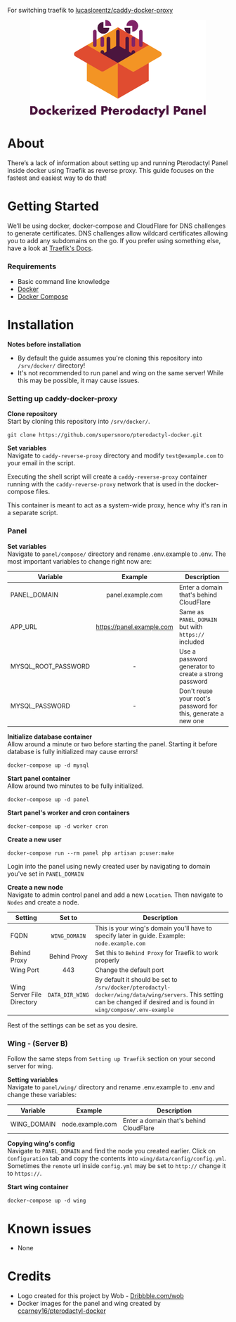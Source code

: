 For switching traefik to [lucaslorentz/caddy-docker-proxy](https://github.com/lucaslorentz/caddy-docker-proxy)

<p align="center">
  <img width="400" src="https://raw.githubusercontent.com/BeefBytes/Assets/master/Other/pterodactyl-docker/pterodactyl-docker_logo_png_text_625x347.png">
</p>

# About
There’s a lack of information about setting up and running Pterodactyl Panel inside docker using Traefik as reverse proxy. This guide focuses on the fastest and easiest way to do that! 

# Getting Started
We’ll be using docker, docker-compose and CloudFlare for DNS challenges to generate certificates. DNS challenges allow wildcard certificates allowing you to add any subdomains on the go. If you prefer using something else, have a look at [Traefik's Docs](https://docs.traefik.io/https/acme/).

### Requirements
- Basic command line knowledge
- [Docker](https://docs.docker.com/engine/install/ubuntu/)
- [Docker Compose](https://docs.docker.com/compose/install/)

# Installation
**Notes before installation**
- By default the guide assumes you're cloning this repository into `/srv/docker/` directory! 
- It's not recommended to run panel and wing on the same server! While this may be possible, it may cause issues.

### Setting up caddy-docker-proxy
<b>Clone repository</b><br />
Start by cloning this repository into `/srv/docker/`. 
```
git clone https://github.com/supersnoro/pterodactyl-docker.git
```

<b>Set variables</b><br />
Navigate to `caddy-reverse-proxy` directory and modify `test@example.com` to your email in the script.

Executing the shell script will create a `caddy-reverse-proxy` container running with the `caddy-reverse-proxy` network that is used in the docker-compose files.

This container is meant to act as a system-wide proxy, hence why it's ran in a separate script.

### Panel
<b>Set variables</b><br />
Navigate to `panel/compose/` directory and rename .env.example to .env. The most important variables to change right now are:

| Variable | Example | Description |
|-|:-:|-|
| PANEL_DOMAIN | panel.example.com | Enter a domain that's behind CloudFlare |
| APP_URL | https://panel.example.com | Same as `PANEL_DOMAIN` but with `https://` included|
| MYSQL_ROOT_PASSWORD | - | Use a password generator to create a strong password |
| MYSQL_PASSWORD | - | Don't reuse your root's password for this, generate a new one |


<b>Initialize database container</b><br />
Allow around a minute or two before starting the panel. Starting it before database is fully initialized may cause errors!
 ```
docker-compose up -d mysql
 ```

<b>Start panel container</b><br />
Allow around two minutes to be fully initialized.
 ```
docker-compose up -d panel
 ```

<b>Start panel's worker and cron containers</b><br />
 ```
docker-compose up -d worker cron
 ```

<b>Create a new user</b><br />
 ```
docker-compose run --rm panel php artisan p:user:make
 ```
Login into the panel using newly created user by navigating to domain you've set in `PANEL_DOMAIN`

<b>Create a new node</b><br />
Navigate to admin control panel and add a new `Location`. Then navigate to `Nodes` and create a node.

| Setting | Set to | Description |
|-|:-:|-|
| FQDN | `WING_DOMAIN` | This is your wing's domain you'll have to specify later in guide. Example: `node.example.com`|
| Behind Proxy | Behind Proxy | Set this to `Behind Proxy` for Traefik to work properly|
| Wing Port | 443 | Change the default port |
| Wing Server File Directory | `DATA_DIR_WING` | By default it should be set to `/srv/docker/pterodactyl-docker/wing/data/wing/servers`. This setting can be changed if desired and is found in `wing/compose/.env-example` |

Rest of the settings can be set as you desire.

### Wing - (Server B)

Follow the same steps from `Setting up Traefik` section on your second server for wing.

<b>Setting variables</b><br />
Navigate to `panel/wing/` directory and rename .env.example to .env and change these variables:

| Variable | Example | Description |
|-|:-:|-|
| WING_DOMAIN | node.example.com | Enter a domain that's behind CloudFlare |

<b>Copying wing's config</b><br />
Navigate to `PANEL_DOMAIN` and find the node you created earlier. Click on `Configuration` tab and copy the contents into `wing/data/config/config.yml`. Sometimes the `remote` url inside `config.yml` may be set to `http://` change it to `https://`.

<b>Start wing container</b><br />
 ```
docker-compose up -d wing
 ```


# Known issues
- None

# Credits
- Logo created for this project by Wob - [Dribbble.com/wob](https://dribbble.com/wob)
- Docker images for the panel and wing created by [ccarney16/pterodactyl-docker ](https://github.com/ccarney16/pterodactyl-docker)

